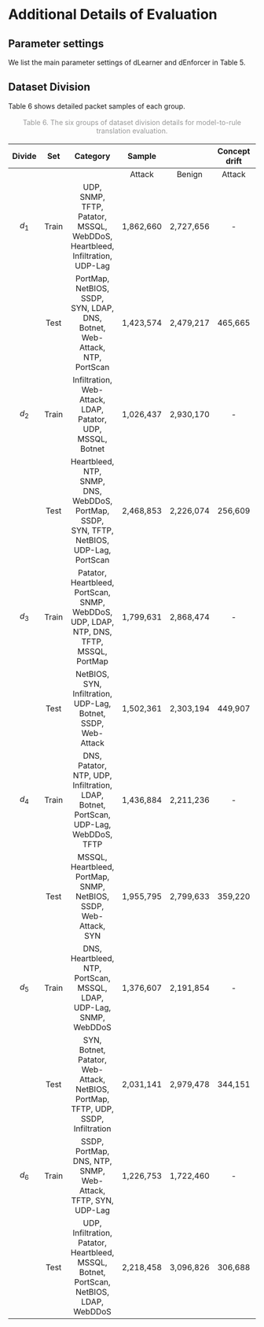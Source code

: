 # Additional Details of Evaluation

## Parameter settings

We list the main parameter settings of dLearner and dEnforcer in Table 5. 

## Dataset Division

Table 6 shows detailed packet samples of each group. 

<div align=center style="color:orange; 
    color: #999; 
    padding: 2px;">Table 6. The six groups of dataset division details for model-to-rule translation evaluation.
</div>
<div align=center>

| Divide | Set | Category | Sample |  | Concept drift | |
| :-------: | :-------: | :-------: | :-------: | :-------: | :-------: | :-------: |
|     |      |    | Attack | Benign      | Attack | Benign |
| $d_1$      | Train        | UDP, SNMP, TFTP, Patator, MSSQL, WebDDoS, Heartbleed, Infiltration, UDP-Lag     | 1,862,660    | 2,727,656   | - | - |
|  | Test     | PortMap, NetBIOS, SSDP, SYN, LDAP, DNS, Botnet, Web-Attack, NTP, PortScan  | 1,423,574     | 2,479,217   | 465,665 | 681,913 |
| $d_2$   | Train   | Infiltration, Web-Attack, LDAP, Patator, UDP, MSSQL, Botnet | 1,026,437  | 2,930,170   | - | - |
|                         | Test                          | Heartbleed, NTP, SNMP, DNS, WebDDoS, PortMap, SSDP, SYN, TFTP, NetBIOS, UDP-Lag, PortScan | 2,468,853                            | 2,226,074                                   | 256,609 | 732,542 |
| $d_3$                   | Train                         | Patator, Heartbleed, PortScan, SNMP, WebDDoS, UDP, LDAP, NTP, DNS, TFTP, MSSQL, PortMap   | 1,799,631                            | 2,868,474                                   | - | - |
|                         | Test                          | NetBIOS, SYN, Infiltration, UDP-Lag, Botnet, SSDP, Web-Attack                             | 1,502,361                            | 2,303,194                                   | 449,907 | 717,118 |
| $d_4$                   | Train                         | DNS, Patator, NTP, UDP, Infiltration, LDAP, Botnet, PortScan, UDP-Lag, WebDDoS, TFTP      | 1,436,884                            | 2,211,236                                   | - | - |
|                         | Test                          | MSSQL, Heartbleed, PortMap, SNMP, NetBIOS, SSDP, Web-Attack, SYN                          | 1,955,795                            | 2,799,633                                   | 359,220 | 727,808 |
| $d_5$                   | Train                         | DNS, Heartbleed, NTP, PortScan, MSSQL, LDAP, UDP-Lag, SNMP, WebDDoS                       | 1,376,607                            | 2,191,854                                   | - | - |
|                         | Test                          | SYN, Botnet, Patator, Web-Attack, NetBIOS, PortMap, TFTP, UDP, SSDP, Infiltration         | 2,031,141                            | 2,979,478                                   | 344,151 | 547,963 |
| $d_6$                   | Train                         | SSDP, PortMap, DNS, NTP, SNMP, Web-Attack, TFTP, SYN, UDP-Lag                             | 1,226,753                            | 1,722,460                                   | - | - |
|                         | Test                          | UDP, Infiltration, Patator, Heartbleed, MSSQL, Botnet, PortScan, NetBIOS, LDAP, WebDDoS   | 2,218,458                            | 3,096,826     | 306,688 |  430,615  |
</div>
